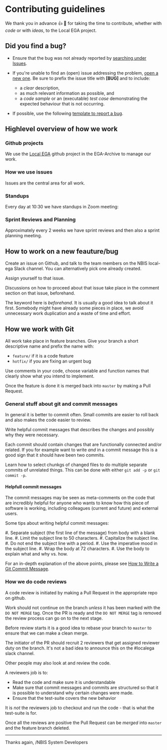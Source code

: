 # Contributing guidelines

We thank you in advance :thumbsup: :tada: for taking the time to
contribute, whether with *code* or with *ideas*, to the Local EGA
project.


## Did you find a bug?

* Ensure that the bug was not already reported by [searching under Issues].

* If you're unable to find an (open) issue addressing the problem, [open a new
  one]. Be sure to prefix the issue title with **[BUG]** and to include:

  - a *clear* description,
  - as much relevant information as possible, and
  - a *code sample* or an (executable) *test case* demonstrating the expected behaviour that is not occurring.

* If possible, use the following [template to report a bug].


## Highlevel overview of how we work

### Github projects

We use the [Local EGA](https://github.com/orgs/EGA-archive/projects/3) github
project in the EGA-Archive to manage our work.

### How we use issues

Issues are the central area for all work.

### Standups

Every day at 10:30 we have standups in Zoom meeting: <id>

### Sprint Reviews and Planning

Approximately every 2 weeks we have sprint reviews and then also a sprint
planning meeting.



## How to work on a new feauture/bug

Create an issue on Github, and talk to the team members on the NBIS local-ega
Slack channel. You can alternatively pick one already created.

Assign yourself to that issue.

Discussions on how to proceed about that issue take place in the comment
section on that issue, beforehand.

The keyword here is *beforehand*. It is usually a good idea to talk about it
first. Somebody might have already some pieces in place, we avoid unnecessary
work duplication and a waste of time and effort.


## How we work with Git

All work take place in feature branches. Give your branch a short descriptive
name and prefix the name with:

   * `feature/` if it is a code feature
   * `hotfix/` if you are fixing an urgent bug

Use comments in your code, choose variable and function names that clearly show
what you intend to implement.

Once the feature is done it is merged back into `master` by making a Pull
Request.


### General stuff about git and commit messages

In general it is better to commit often. Small commits are easier to roll back
and also makes the code easier to review.

Write helpful commit messages that describes the changes and possibly why they
were necessary.

Each commit should contain changes that are functionally connected and/or
related. If you for example want to write _and_ in a commit message this is a
good sign that it should have been two commits.

Learn how to select chunkgs of changed files to do multiple separate commits of
unrelated things. This can be done with either `git add -p` or `git commit -p`.


#### Helpfull commit messages

The commit messages may be seen as meta-comments on the code that are
incredibly helpful for anyone who wants to know how this piece of software is
working, including colleagues (current and future) and external users.

Some tips about writing helpful commit messages:

#. Separate subject (the first line of the message) from body with a blank line.
#. Limit the subject line to 50 characters.
#. Capitalize the subject line.
#. Do not end the subject line with a period.
#. Use the imperative mood in the subject line.
#. Wrap the body at 72 characters.
#. Use the body to explain what and why vs. how.

For an in-depth explanation of the above points, please see [How to Write a Git
Commit Message](http://chris.beams.io/posts/git-commit/).


### How we do code reviews

A code review is initiated by making a Pull Request in the appropriate repo on
github.

Work should not continue on the branch _unless_ it has been marked with the `DO
NOT MERGE` tag. Once the PR is ready and the `DO NOT MERGE` tag is removed the
review process can go on to the next stage.

Before review starts it is a good idea to rebase your branch to `master` to
ensure that we can make a clean merge.

The initiator of the PR should recruit 2 reviewers that get assigned reviewer
duty on the branch. It's not a bad idea to announce this on the #localega slack
channel.

Other people may also look at and review the code.

A reviewers job is to:

  * Read the code and make sure it is understandable
  * Make sure that commit messages and commits are structured so that it is
    possible to understand why certain changes were made.
  * Ensure that the test-suite covers the new behavior

It is _not_ the reviewers job to checkout and run the code - that is what the
test-suite is for.

Once all the reviews are positive the Pull Request can be _merged_ into
`master` and the feature branch deleted.


----

Thanks again,
/NBIS System Developers

[searching under Issues]: https://github.com/NBISweden/LocalEGA/issues?utf8=%E2%9C%93&q=is%3Aissue%20label%3Abug%20%5BBUG%5D%20in%3Atitle
[open a new one]: https://github.com/NBISweden/LocalEGA/issues/new?title=%5BBUG%5D
[template to report a bug]: https://github.com/EGA-archive/LocalEGA/issues/new?template=bug-report.md
